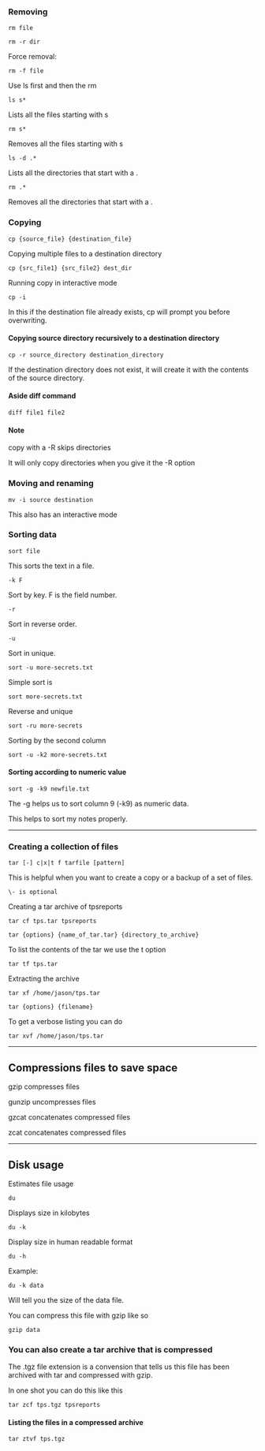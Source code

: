 ### Removing

	rm file

	rm -r dir

Force removal:

	rm -f file

Use ls first and then the rm

	ls s*

Lists all the files starting with s

	rm s*

Removes all the files starting with s

	ls -d .*

Lists all the directories that start with a .

	rm .*

Removes all the directories that start with a .

### Copying

	cp {source_file} {destination_file}

Copying multiple files to a destination directory

	cp {src_file1} {src_file2} dest_dir 

Running copy in interactive mode

	cp -i

In this if the destination file already exists, cp will prompt you before overwriting.

#### Copying source directory recursively to a destination directory

	cp -r source_directory destination_directory

If the destination directory does not exist, it will create it with the contents of the source directory.

#### Aside diff command

	diff file1 file2

#### Note

copy with a -R skips directories

It will only copy directories when you give it the -R option

### Moving and renaming

	mv -i source destination

This also has an interactive mode

### Sorting data

	sort file

This sorts the text in a file.

	-k F

Sort by key. F is the field number.

	-r

Sort in reverse order.

	-u

Sort in unique.

	sort -u more-secrets.txt

Simple sort is

	sort more-secrets.txt

Reverse and unique

	sort -ru more-secrets

Sorting by the second column

	sort -u -k2 more-secrets.txt

#### Sorting according to numeric value

	sort -g -k9 newfile.txt

The -g helps us to sort column 9 (-k9) as numeric data.

This helps to sort my notes properly.

---

### Creating a collection of files

	tar [-] c|x|t f tarfile [pattern]

This is helpful when you want to create a copy or a backup of a set of files.

	\- is optional

Creating a tar archive of tpsreports

	tar cf tps.tar tpsreports

	tar {options} {name_of_tar.tar} {directory_to_archive}

To list the contents of the tar we use the t option

	tar tf tps.tar

Extracting the archive

	tar xf /home/jason/tps.tar

	tar {options} {filename}

To get a verbose listing you can do

	tar xvf /home/jason/tps.tar

---

## Compressions files to save space

gzip compresses files

gunzip uncompresses files

gzcat concatenates compressed files

zcat concatenates compressed files

---

## Disk usage

Estimates file usage

	du

Displays size in kilobytes

	du -k

Display size in human readable format

	du -h

Example:

	du -k data

Will tell you the size of the data file.

You can compress this file with gzip like so

	gzip data

### You can also create a tar archive that is compressed

The .tgz file extension is a convension that tells us this file has been archived with tar and compressed with gzip.

In one shot you can do this like this

	tar zcf tps.tgz tpsreports

#### Listing the files in a compressed archive

	tar ztvf tps.tgz




